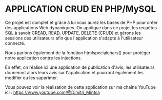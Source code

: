 # APPLICATION CRUD EN PHP/MySQL

Ce projet est complet et grâce à lui vous aurez les bases de PHP pour créer des applications Web dynamiques.
On applique dans ce projet les requêtes SQL à savoir CREAD, READ, UPDATE, DELETE (CRUD) et gérons les sessions des
utilisateurs afin que l'application s'adapte à l'utilisateur connecté.

Nous parlons également de la fonction htmlspecialchars() pour protéger notre application contre les injections.

En effet, on réalise ici une application de publication d'avis, les utilisateurs donneront alors leurs avis sur l'application et pourront également 
les modifier ou les supprimer.

Vous pouvez voir la réalisation de cette application sur ma chaîne YouTube ici : https://www.youtube.com/@Dimitri_Mintsa



 

